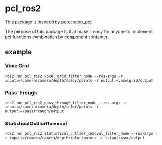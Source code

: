 # pcl_ros2

This package is inspired by [perception_pcl](https://github.com/ros-perception/perception_pcl).

The purpose of this package is that make it easy for anyone to implement pcl functions combination by component container.

## example

### VoxelGrid

```shell
ros2 run pcl_ros2 voxel_grid_filter_node --ros-args -r input:=/camera/camera/depth/color/points -r output:=voxelgrid/output
```

### PassThrough

```shell
ros2 run pcl_ros2 pass_through_filter_node --ros-args -r input:=/camera/camera/depth/color/points -r output:=/passthrough/output
```

### StatisticalOutlierRemoval

```shell
ros2 run pcl_ros2 statistical_outlier_removal_filter_node --ros-args -r input:=/camera/camera/depth/color/points -r output:=sor/output
```

